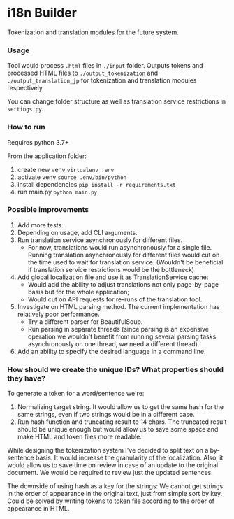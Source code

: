 # i18n Builder

Tokenization and translation modules for the future system.

### Usage
Tool would process `.html` files in `./input` folder. Outputs tokens and processed HTML files to `./output_tokenization` and `./output_translation_jp` for tokenization and translation modules respectively.  

You can change folder structure as well as translation service restrictions in `settings.py`.

### How to run

Requires python 3.7+

From the application folder:

1. create new venv `virtualenv .env`
1. activate venv `source .env/bin/python`
1. install dependencies `pip install -r requirements.txt`
1. run main.py `python main.py`

### Possible improvements
1. Add more tests.
1. Depending on usage, add CLI arguments.
1. Run translation service asynchronously for different files.
    - For now, translations would run asynchronously for a single file. Running translation asynchronously for different files would cut on the time used to wait for translation service. (Wouldn't be beneficial if translation service restrictions would be the bottleneck)
1. Add global localization file and use it as TranslationService cache:
    - Would add the ability to adjust translations not only page-by-page basis but for the whole application;
    - Would cut on API requests for re-runs of the translation tool.
1. Investigate on HTML parsing method. The current implementation has relatively poor performance.
    - Try a different parser for BeautifulSoup.
    - Run parsing in separate threads (since parsing is an expensive operation we wouldn't benefit from running several parsing tasks asynchronously on one thread, we need a different thread).
1. Add an ability to specify the desired language in a command line. 


### How should we create the unique IDs? What properties should they have?

To generate a token for a word/sentence we're:
1. Normalizing target string. It would allow us to get the same hash for the same strings, even if two strings would be in a different case.
1. Run hash function and truncating result to 14 chars. The truncated result should be unique enough but would allow us to save some space and make HTML and token files more readable.

While designing the tokenization system I've decided to split text on a by-sentence basis.
It would increase the granularity of the localization.
Also, it would allow us to save time on review in case of an update to the original document.
We would be required to review just the updated sentences.

The downside of using hash as a key for the strings:
We cannot get strings in the order of appearance in the original text, just from simple sort by key. Could be solved by writing tokens to token file according to the order of appearance in HTML.    
